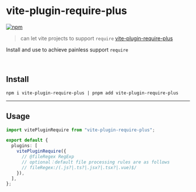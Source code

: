 # vite-plugin-require-plus

[![npm](https://img.shields.io/npm/v/vite-plugin-require-plus.svg)](https://www.npmjs.com/package/vite-plugin-require-plus)

> can let vite projects to support `require` [vite-plugin-require-plus](https://www.npmjs.com/package/vite-plugin-require-plus)

Install and use to achieve painless support `require`

&nbsp;

## Install

```
npm i vite-plugin-require-plus | pnpm add vite-plugin-require-plus
```

---

## Usage

```ts
import vitePluginRequire from "vite-plugin-require-plus";

export default {
  plugins: [
    vitePluginRequire({
      // @fileRegex RegExp
      // optional：default file processing rules are as follows
      // fileRegex:/(.js?|.ts?|.jsx?|.tsx?|.vue)$/
    }),
  ],
};
```
